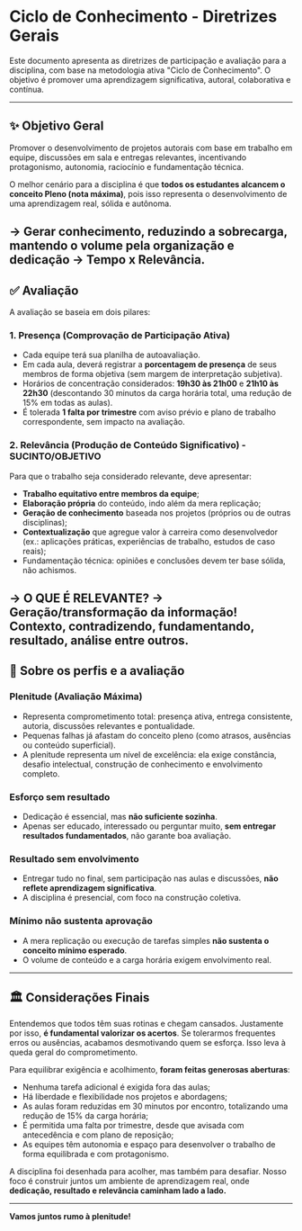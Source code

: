 # Ciclo de Conhecimento - Diretrizes Gerais

Este documento apresenta as diretrizes de participação e avaliação para a disciplina, com base na metodologia ativa "Ciclo de Conhecimento". 
O objetivo é promover uma aprendizagem significativa, autoral, colaborativa e contínua.

---

## ✨ Objetivo Geral

Promover o desenvolvimento de projetos autorais com base em trabalho em equipe, discussões em sala e entregas relevantes, incentivando protagonismo, autonomia, raciocínio e fundamentação técnica.

O melhor cenário para a disciplina é que **todos os estudantes alcancem o conceito Pleno (nota máxima)**, pois isso representa o desenvolvimento de uma aprendizagem real, sólida e autônoma.


→ Gerar conhecimento, reduzindo a sobrecarga, mantendo o volume pela organização e dedicação → Tempo x Relevância.
---

## ✅ Avaliação

A avaliação se baseia em dois pilares:

### 1. Presença (Comprovação de Participação Ativa)

* Cada equipe terá sua planilha de autoavaliação.
* Em cada aula, deverá registrar a **porcentagem de presença** de seus membros de forma objetiva (sem margem de interpretação subjetiva).
* Horários de concentração considerados: **19h30 às 21h00** e **21h10 às 22h30** (descontando 30 minutos da carga horária total, uma redução de 15% em todas as aulas).
* É tolerada **1 falta por trimestre** com aviso prévio e plano de trabalho correspondente, sem impacto na avaliação.

### 2. Relevância (Produção de Conteúdo Significativo) - SUCINTO/OBJETIVO

Para que o trabalho seja considerado relevante, deve apresentar:

* **Trabalho equitativo entre membros da equipe**;
* **Elaboração própria** do conteúdo, indo além da mera replicação;
* **Geração de conhecimento** baseada nos projetos (próprios ou de outras disciplinas);
* **Contextualização** que agregue valor à carreira como desenvolvedor (ex.: aplicações práticas, experiências de trabalho, estudos de caso reais);
* Fundamentação técnica: opiniões e conclusões devem ter base sólida, não achismos.

→ O QUE É RELEVANTE? → Geração/transformação da informação! Contexto, contradizendo, fundamentando, resultado, análise entre outros.
---

## 🔹 Sobre os perfis e a avaliação

### Plenitude (Avaliação Máxima)

* Representa comprometimento total: presença ativa, entrega consistente, autoria, discussões relevantes e pontualidade.
* Pequenas falhas já afastam do conceito pleno (como atrasos, ausências ou conteúdo superficial).
* A plenitude representa um nível de excelência: ela exige constância, desafio intelectual, construção de conhecimento e envolvimento completo.

### Esforço sem resultado

* Dedicação é essencial, mas **não suficiente sozinha**.
* Apenas ser educado, interessado ou perguntar muito, **sem entregar resultados fundamentados**, não garante boa avaliação.

### Resultado sem envolvimento

* Entregar tudo no final, sem participação nas aulas e discussões, **não reflete aprendizagem significativa**.
* A disciplina é presencial, com foco na construção coletiva.

### Mínimo não sustenta aprovação

* A mera replicação ou execução de tarefas simples **não sustenta o conceito mínimo esperado**.
* O volume de conteúdo e a carga horária exigem envolvimento real.

---

## 🏛️ Considerações Finais

Entendemos que todos têm suas rotinas e chegam cansados. Justamente por isso, **é fundamental valorizar os acertos**. Se tolerarmos frequentes erros ou ausências, acabamos desmotivando quem se esforça. Isso leva à queda geral do comprometimento.

Para equilibrar exigência e acolhimento, **foram feitas generosas aberturas**:

* Nenhuma tarefa adicional é exigida fora das aulas;
* Há liberdade e flexibilidade nos projetos e abordagens;
* As aulas foram reduzidas em 30 minutos por encontro, totalizando uma redução de 15% da carga horária;
* É permitida uma falta por trimestre, desde que avisada com antecedência e com plano de reposição;
* As equipes têm autonomia e espaço para desenvolver o trabalho de forma equilibrada e com protagonismo.

A disciplina foi desenhada para acolher, mas também para desafiar. Nosso foco é construir juntos um ambiente de aprendizagem real, onde **dedicação, resultado e relevância caminham lado a lado.**

---

**Vamos juntos rumo à plenitude!**
